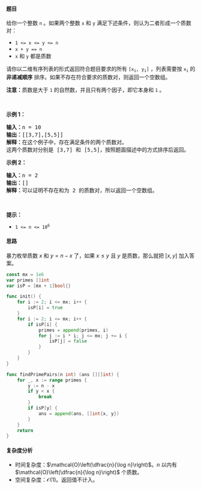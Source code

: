 #### 题目  

<p>给你一个整数 <code>n</code> 。如果两个整数 <code>x</code> 和 <code>y</code> 满足下述条件，则认为二者形成一个质数对：</p>

<ul>
	<li><code>1 &lt;= x &lt;= y &lt;= n</code></li>
	<li><code>x + y == n</code></li>
	<li><code>x</code> 和 <code>y</code> 都是质数</li>
</ul>

<p>请你以二维有序列表的形式返回符合题目要求的所有 <code>[x<sub>i</sub>, y<sub>i</sub>]</code> ，列表需要按 <code>x<sub>i</sub></code> 的 <strong>非递减顺序</strong> 排序。如果不存在符合要求的质数对，则返回一个空数组。</p>

<p><strong>注意：</strong>质数是大于 <code>1</code> 的自然数，并且只有两个因子，即它本身和 <code>1</code> 。</p>

<p> </p>

<p><strong>示例 1：</strong></p>

<pre><strong>输入：</strong>n = 10
<strong>输出：</strong>[[3,7],[5,5]]
<strong>解释：</strong>在这个例子中，存在满足条件的两个质数对。 
这两个质数对分别是 [3,7] 和 [5,5]，按照题面描述中的方式排序后返回。
</pre>

<p><strong>示例 2：</strong></p>

<pre><strong>输入：</strong>n = 2
<strong>输出：</strong>[]
<strong>解释：</strong>可以证明不存在和为 2 的质数对，所以返回一个空数组。 
</pre>

<p> </p>

<p><strong>提示：</strong></p>

<ul>
	<li><code>1 &lt;= n &lt;= 10<sup>6</sup></code></li>
</ul>
 
#### 思路  

暴力枚举质数 $x$ 和 $y=n-x$ 了，如果 $x\le y$ 且 $y$ 是质数，那么就把 $[x,y]$ 加入答案。

```go 
const mx = 1e6
var primes []int
var isP = [mx + 1]bool{}

func init() {
	for i := 2; i <= mx; i++ {
		isP[i] = true
	}
	for i := 2; i <= mx; i++ {
		if isP[i] {
			primes = append(primes, i)
			for j := i * i; j <= mx; j += i {
				isP[j] = false
			}
		}
	}
}

func findPrimePairs(n int) (ans [][]int) {
	for _, x := range primes {
		y := n - x
		if y < x {
			break
		}
		if isP[y] {
			ans = append(ans, []int{x, y})
		}
	}
	return
}
```

#### 复杂度分析  

- 时间复杂度：$\mathcal{O}\left(\dfrac{n}{\log n}\right)$。$n$ 以内有 $\mathcal{O}\left(\dfrac{n}{\log n}\right)$ 个质数。
- 空间复杂度：$\mathcal{O}(1)$。返回值不计入。
